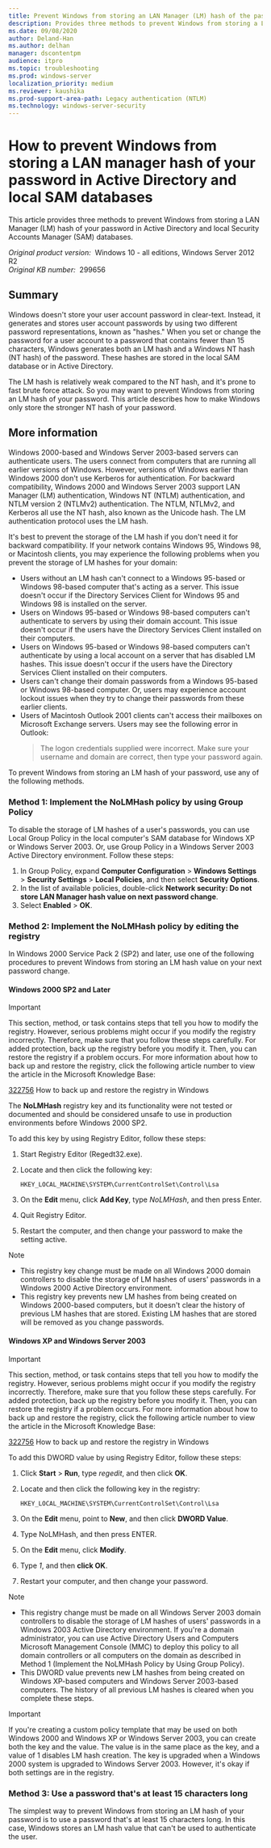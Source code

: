 ```yaml
---
title: Prevent Windows from storing an LAN Manager (LM) hash of the password in AD and local SAM databases
description: Provides three methods to prevent Windows from storing a LAN manager hash of your password.
ms.date: 09/08/2020
author: Deland-Han
ms.author: delhan
manager: dscontentpm
audience: itpro
ms.topic: troubleshooting
ms.prod: windows-server
localization_priority: medium
ms.reviewer: kaushika
ms.prod-support-area-path: Legacy authentication (NTLM)
ms.technology: windows-server-security
---
```

# How to prevent Windows from storing a LAN manager hash of your password in Active Directory and local SAM databases

This article provides three methods to prevent Windows from storing a LAN Manager (LM) hash of your password in Active Directory and local Security Accounts Manager (SAM) databases.

_Original product version:_ &nbsp;Windows 10 - all editions, Windows Server 2012 R2  
_Original KB number:_ &nbsp;299656

## Summary

Windows doesn't store your user account password in clear-text. Instead, it generates and stores user account passwords by using two different password representations, known as "hashes." When you set or change the password for a user account to a password that contains fewer than 15 characters, Windows generates both an LM hash and a Windows NT hash (NT hash) of the password. These hashes are stored in the local SAM database or in Active Directory.

The LM hash is relatively weak compared to the NT hash, and it's prone to fast brute force attack. So you may want to prevent Windows from storing an LM hash of your password. This article describes how to make Windows only store the stronger NT hash of your password.

## More information

Windows 2000-based and Windows Server 2003-based servers can authenticate users. The users connect from computers that are running all earlier versions of Windows. However, versions of Windows earlier than Windows 2000 don't use Kerberos for authentication. For backward compatibility, Windows 2000 and Windows Server 2003 support LAN Manager (LM) authentication, Windows NT (NTLM) authentication, and NTLM version 2 (NTLMv2) authentication. The NTLM, NTLMv2, and Kerberos all use the NT hash, also known as the Unicode hash. The LM authentication protocol uses the LM hash.

It's best to prevent the storage of the LM hash if you don't need it for backward compatibility. If your network contains Windows 95, Windows 98, or Macintosh clients, you may experience the following problems when you prevent the storage of LM hashes for your domain:

- Users without an LM hash can't connect to a Windows 95-based or Windows 98-based computer that's acting as a server. This issue doesn't occur if the Directory Services Client for Windows 95 and Windows 98 is installed on the server.
- Users on Windows 95-based or Windows 98-based computers can't authenticate to servers by using their domain account. This issue doesn't occur if the users have the Directory Services Client installed on their computers.
- Users on Windows 95-based or Windows 98-based computers can't authenticate by using a local account on a server that has disabled LM hashes. This issue doesn't occur if the users have the Directory Services Client installed on their computers.
- Users can't change their domain passwords from a Windows 95-based or Windows 98-based computer. Or, users may experience account lockout issues when they try to change their passwords from these earlier clients.
- Users of Macintosh Outlook 2001 clients can't access their mailboxes on Microsoft Exchange servers. Users may see the following error in Outlook:
    > The logon credentials supplied were incorrect. Make sure your username and domain are correct, then type your password again.

To prevent Windows from storing an LM hash of your password, use any of the following methods.

### Method 1: Implement the NoLMHash policy by using Group Policy

To disable the storage of LM hashes of a user's passwords, you can use Local Group Policy in the local computer's SAM database for Windows XP or Windows Server 2003. Or, use Group Policy in a Windows Server 2003 Active Directory environment. Follow these steps:

1. In Group Policy, expand **Computer Configuration** > **Windows Settings** > **Security Settings** > **Local Policies**, and then select **Security Options**.
2. In the list of available policies, double-click **Network security: Do not store LAN Manager hash value on next password change**.
3. Select **Enabled** > **OK**.

### Method 2: Implement the NoLMHash policy by editing the registry

In Windows 2000 Service Pack 2 (SP2) and later, use one of the following procedures to prevent Windows from storing an LM hash value on your next password change.

#### Windows 2000 SP2 and Later

> [!IMPORTANT]
> This section, method, or task contains steps that tell you how to modify the registry. However, serious problems might occur if you modify the registry incorrectly. Therefore, make sure that you follow these steps carefully. For added protection, back up the registry before you modify it. Then, you can restore the registry if a problem occurs. For more information about how to back up and restore the registry, click the following article number to view the article in the Microsoft Knowledge Base:
>
> [322756](https://support.microsoft.com/help/322756) How to back up and restore the registry in Windows  
>
> The **NoLMHash** registry key and its functionality were not tested or documented and should be considered unsafe to use in production environments before Windows 2000 SP2.

To add this key by using Registry Editor, follow these steps:

1. Start Registry Editor (Regedt32.exe).
1. Locate and then click the following key:

    `HKEY_LOCAL_MACHINE\SYSTEM\CurrentControlSet\Control\Lsa`
1. On the **Edit** menu, click **Add Key**, type *NoLMHash*, and then press Enter.
1. Quit Registry Editor.
1. Restart the computer, and then change your password to make the setting active.

> [!NOTE]
>
> - This registry key change must be made on all Windows 2000 domain controllers to disable the storage of LM hashes of users' passwords in a Windows 2000 Active Directory environment.
> - This registry key prevents new LM hashes from being created on Windows 2000-based computers, but it doesn't clear the history of previous LM hashes that are stored. Existing LM hashes that are stored will be removed as you change passwords.

#### Windows XP and Windows Server 2003

> [!IMPORTANT]
> This section, method, or task contains steps that tell you how to modify the registry. However, serious problems might occur if you modify the registry incorrectly. Therefore, make sure that you follow these steps carefully. For added protection, back up the registry before you modify it. Then, you can restore the registry if a problem occurs. For more information about how to back up and restore the registry, click the following article number to view the article in the Microsoft Knowledge Base:
>
> [322756](https://support.microsoft.com/help/322756) How to back up and restore the registry in Windows  

To add this DWORD value by using Registry Editor, follow these steps:

1. Click **Start** > **Run**, type *regedit*, and then click **OK**.
2. Locate and then click the following key in the registry:

    `HKEY_LOCAL_MACHINE\SYSTEM\CurrentControlSet\Control\Lsa`

3. On the **Edit** menu, point to **New**, and then click **DWORD Value**.
4. Type NoLMHash, and then press ENTER.
5. On the **Edit** menu, click **Modify**.
6. Type *1*, and then **click OK**.
7. Restart your computer, and then change your password.

> [!NOTE]
>
> - This registry change must be made on all Windows Server 2003 domain controllers to disable the storage of LM hashes of users' passwords in a Windows 2003 Active Directory environment. If you're a domain administrator, you can use Active Directory Users and Computers Microsoft Management Console (MMC) to deploy this policy to all domain controllers or all computers on the domain as described in Method 1 (Implement the NoLMHash Policy by Using Group Policy).
> - This DWORD value prevents new LM hashes from being created on Windows XP-based computers and Windows Server 2003-based computers. The history of all previous LM hashes is cleared when you complete these steps.

> [!IMPORTANT]
> If you're creating a custom policy template that may be used on both Windows 2000 and Windows XP or Windows Server 2003, you can create both the key and the value. The value is in the same place as the key, and a value of 1 disables LM hash creation. The key is upgraded when a Windows 2000 system is upgraded to Windows Server 2003. However, it's okay if both settings are in the registry.

### Method 3: Use a password that's at least 15 characters long

The simplest way to prevent Windows from storing an LM hash of your password is to use a password that's at least 15 characters long. In this case, Windows stores an LM hash value that can't be used to authenticate the user.
